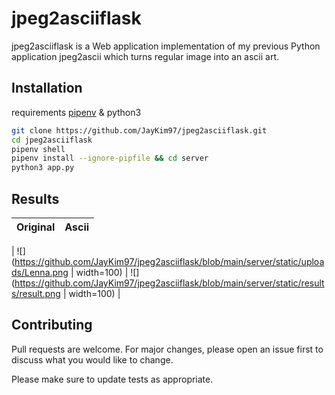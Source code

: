# jpeg2asciiflask

jpeg2asciiflask is a Web application implementation of my previous Python application jpeg2ascii which turns regular image into an ascii art.

## Installation

requirements [pipenv](https://pypi.org/project/pipenv/) & python3

```bash
git clone https://github.com/JayKim97/jpeg2asciiflask.git
cd jpeg2asciiflask
pipenv shell
pipenv install --ignore-pipfile && cd server
python3 app.py
```

## Results

| Original | Ascii |
| :------: | :---: |

| ![](https://github.com/JayKim97/jpeg2asciiflask/blob/main/server/static/uploads/Lenna.png | width=100) | ![](https://github.com/JayKim97/jpeg2asciiflask/blob/main/server/static/results/result.png | width=100) |

## Contributing

Pull requests are welcome. For major changes, please open an issue first to discuss what you would like to change.

Please make sure to update tests as appropriate.
